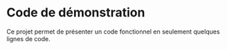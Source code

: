 # Code de démonstration

Ce projet permet de présenter un code fonctionnel en seulement quelques lignes de code.